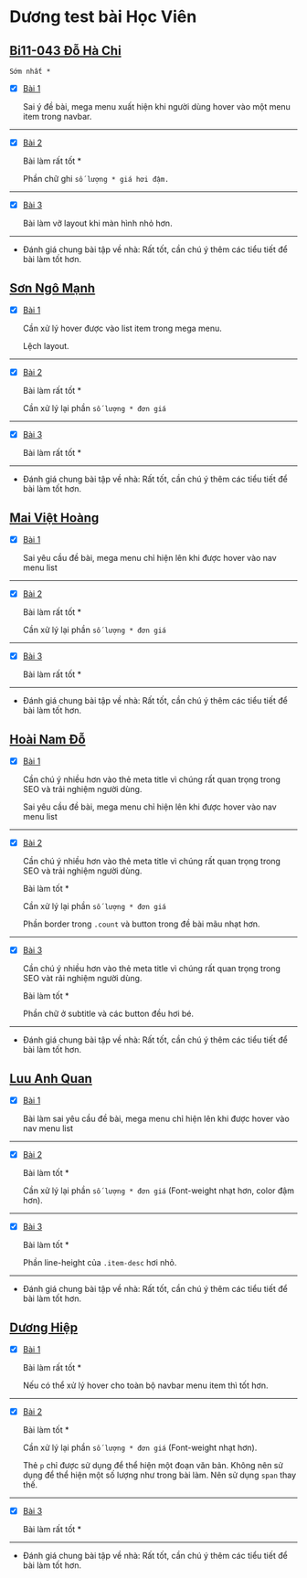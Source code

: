 # Dương test bài Học Viên

## [Bi11-043 Đỗ Hà Chi](https://serenaha12.github.io/fullstack_nodeJS/)

    Sớm nhất *

- [x] [Bài 1](https://serenaha12.github.io/fullstack_nodeJS/)

  Sai ý đề bài, mega menu xuất hiện khi người dùng hover vào một menu item trong navbar.

---

- [x] [Bài 2](https://serenaha12.github.io/fullstack_nodeJS/)

  Bài làm rất tốt \*

  Phần chữ ghi `số lượng * giá hơi đậm.`

---

- [x] [Bài 3](https://serenaha12.github.io/fullstack_nodeJS/)

  Bài làm vỡ layout khi màn hình nhỏ hơn.

---

- Đánh giá chung bài tập về nhà: Rất tốt, cần chú ý thêm các tiểu tiết để bài làm tốt hơn.

## [Sơn Ngô Mạnh](https://github.com/NgoManhson/f8-fullstack-exercises)

- [x] [Bài 1](https://github.com/NgoManhson/f8-fullstack-exercises)

  Cần xử lý hover được vào list item trong mega menu.

  Lệch layout.

---

- [x] [Bài 2](https://github.com/NgoManhson/f8-fullstack-exercises)

  Bài làm rất tốt \*

  Cần xử lý lại phần `số lượng * đơn giá`

---

- [x] [Bài 3](https://github.com/NgoManhson/f8-fullstack-exercises)

  Bài làm rất tốt \*

---

- Đánh giá chung bài tập về nhà: Rất tốt, cần chú ý thêm các tiểu tiết để bài làm tốt hơn.

## [Mai Việt Hoàng](https://github.com/Viethoang-Mai/MVH-fullstack-nodejs-F8-01)

- [x] [Bài 1](https://github.com/Viethoang-Mai/MVH-fullstack-nodejs-F8-01)

  Sai yêu cầu đề bài, mega menu chỉ hiện lên khi được hover vào nav menu list

---

- [x] [Bài 2](https://github.com/Viethoang-Mai/MVH-fullstack-nodejs-F8-01)

  Bài làm rất tốt \*

  Cần xử lý lại phần `số lượng * đơn giá`

---

- [x] [Bài 3](https://github.com/Viethoang-Mai/MVH-fullstack-nodejs-F8-01)

  Bài làm rất tốt \*

---

- Đánh giá chung bài tập về nhà: Rất tốt, cần chú ý thêm các tiểu tiết để bài làm tốt hơn.

## [Hoài Nam Đỗ](oaihman25.github.io/btvn/)

- [x] [Bài 1](oaihman25.github.io/btvn/)

  Cần chú ý nhiều hơn vào thẻ meta title vì chúng rất quan trọng trong SEO và trải nghiệm người dùng.

  Sai yêu cầu đề bài, mega menu chỉ hiện lên khi được hover vào nav menu list

---

- [x] [Bài 2](oaihman25.github.io/btvn/)

  Cần chú ý nhiều hơn vào thẻ meta title vì chúng rất quan trọng trong SEO và trải nghiệm người dùng.

  Bài làm tốt \*

  Cần xử lý lại phần `số lượng * đơn giá`

  Phần border trong `.count` và button trong đề bài mãu nhạt hơn.

---

- [x] [Bài 3](oaihman25.github.io/btvn/)

  Cần chú ý nhiều hơn vào thẻ meta title vì chúng rất quan trọng trong SEO vàt rải nghiệm người dùng.

  Bài làm tốt \*

  Phần chữ ở subtitle và các button đều hơi bé.

---

- Đánh giá chung bài tập về nhà: Rất tốt, cần chú ý thêm các tiểu tiết để bài làm tốt hơn.

## [Luu Anh Quan](https://anhquan2211.github.io/exercise-day8-offline-F8/)

- [x] [Bài 1](https://anhquan2211.github.io/exercise-day8-offline-F8/)

  Bài làm sai yêu cầu đề bài, mega menu chỉ hiện lên khi được hover vào nav menu list

---

- [x] [Bài 2](https://anhquan2211.github.io/exercise-day8-offline-F8/)

  Bài làm tốt \*

  Cần xử lý lại phần `số lượng * đơn giá` (Font-weight nhạt hơn, color đậm hơn).

---

- [x] [Bài 3](https://anhquan2211.github.io/exercise-day8-offline-F8/)

  Bài làm tốt \*

  Phần line-height của `.item-desc` hơi nhỏ.

---

- Đánh giá chung bài tập về nhà: Rất tốt, cần chú ý thêm các tiểu tiết để bài làm tốt hơn.

## [Dương Hiệp](https://github.com/duonghiep416/duonghiep_f8_fullstack.git)

- [x] [Bài 1](https://github.com/duonghiep416/duonghiep_f8_fullstack.git)

  Bài làm rất tốt \*

  Nếu có thể xử lý hover cho toàn bộ navbar menu item thì tốt hơn.

---

- [x] [Bài 2](https://github.com/duonghiep416/duonghiep_f8_fullstack.git)

  Bài làm tốt \*

  Cần xử lý lại phần `số lượng * đơn giá` (Font-weight nhạt hơn).

  Thẻ `p` chỉ được sử dụng để thể hiện một đoạn văn bản. Không nên sử dụng để thể hiện một số lượng như trong bài làm. Nên sử dụng `span` thay thế.

---

- [x] [Bài 3](https://github.com/duonghiep416/duonghiep_f8_fullstack.git)

  Bài làm rất tốt \*

---

- Đánh giá chung bài tập về nhà: Rất tốt, cần chú ý thêm các tiểu tiết để bài làm tốt hơn.
